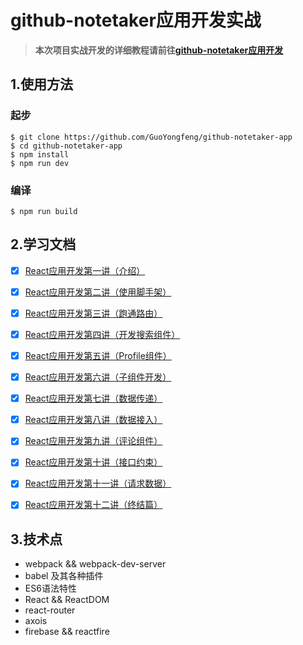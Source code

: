 # github-notetaker应用开发实战

> **本次项目实战开发的详细教程请前往[github-notetaker应用开发](http://guoyongfeng.github.io/idoc/html/React%E8%AF%BE%E7%A8%8B%E4%B8%93%E9%A2%98/github-notetaker%E5%BA%94%E7%94%A8%E5%BC%80%E5%8F%91.html)**

## 1.使用方法

### 起步
```
$ git clone https://github.com/GuoYongfeng/github-notetaker-app
$ cd github-notetaker-app
$ npm install
$ npm run dev
```

### 编译
```
$ npm run build
```

## 2.学习文档

- [x] [React应用开发第一讲（介绍）](./docs/React应用开发第一讲（介绍）.md)
- [x] [React应用开发第二讲（使用脚手架）](./docs/React应用开发第二讲（使用脚手架）.md)
- [x] [React应用开发第三讲（跑通路由）](./docs/React应用开发第三讲（跑通路由）.md)
- [x] [React应用开发第四讲（开发搜索组件）](./docs/React应用开发第四讲（开发搜索组件）.md)
- [x] [React应用开发第五讲（Profile组件）](./docs/React应用开发第五讲（Profile组件）.md)
- [x] [React应用开发第六讲（子组件开发）](./docs/React应用开发第六讲（子组件开发）.md)
- [x] [React应用开发第七讲（数据传递）](./docs/React应用开发第七讲（数据传递）.md)
- [x] [React应用开发第八讲（数据接入）](./docs/React应用开发第八讲（数据接入）.md)
- [x] [React应用开发第九讲（评论组件）](./docs/React应用开发第九讲（评论组件）.md)
- [x] [React应用开发第十讲（接口约束）](./docs/React应用开发第十讲（接口约束）.md)
- [x] [React应用开发第十一讲（请求数据）](./docs/React应用开发第十一讲（请求数据）.md)
- [x] [React应用开发第十二讲（终结篇）](./docs/React应用开发第十二讲（终结篇）.md)


## 3.技术点

- webpack && webpack-dev-server
- babel 及其各种插件
- ES6语法特性
- React && ReactDOM
- react-router
- axois
- firebase && reactfire
